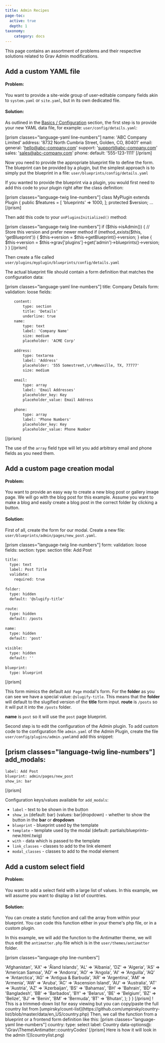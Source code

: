 ```yaml
---
title: Admin Recipes
page-toc:
  active: true
  depth: 1
taxonomy:
    category: docs
---
```


This page contains an assortment of problems and their respective solutions related to Grav Admin modifications.

## Add a custom YAML file

#### Problem:

You want to provide a site-wide group of user-editable company fields akin to `system.yaml` or `site.yaml`, but in its own dedicated file.

#### Solution:

As outlined in the [Basics / Configuration](/basics/grav-configuration#other-configuration-settings-and-files) section, the first step is to provide your new YAML data file, for example: `user/config/details.yaml`:

[prism classes="language-yaml line-numbers"]
name: 'ABC Company Limited'
address: '8732 North Cumbria Street, Golden, CO, 80401'
email:
  general: 'hello@abc-company.com'
  support: 'support@abc-company.com'
  sales: 'sales@abc-company.com'
phone:
  default: '555-123-1111'
[/prism]

Now you need to provide the appropriate blueprint file to define the form.  The blueprint can be provided by a plugin, but the simplest approach is to simply put the blueprint in a file: `user/blueprints/config/details.yaml`

If you wanted to provide the blueprint via a plugin, you would first need to add this code to your plugin right after the class definition:

[prism classes="language-twig line-numbers"]
class MyPlugin extends Plugin
{
    public $features = [
        'blueprints' => 1000,
    ];
    protected $version;
    ...
[/prism]

Then add this code to your `onPluginsInitialized()` method:

[prism classes="language-twig line-numbers"]
if ($this->isAdmin()) {
    // Store this version and prefer newer method
    if (method_exists($this, 'getBlueprint')) {
        $this->version = $this->getBlueprint()->version;
    } else {
        $this->version = $this->grav['plugins']->get('admin')->blueprints()->version;
    }
}
[/prism]

Then create a file called `user/plugins/myplugin/blueprints/config/details.yaml`

The actual blueprint file should contain a form definition that matches the configuration data:

[prism classes="language-yaml line-numbers"]
title: Company Details
form:
    validation: loose
    fields:

        content:
            type: section
            title: 'Details'
            underline: true
        name:
            type: text
            label: 'Company Name'
            size: medium
            placeholder: 'ACME Corp'

        address:
            type: textarea
            label: 'Address'
            placeholder: '555 Somestreet,\r\nNewville, TX, 77777'
            size: medium

        email:
            type: array
            label: 'Email Addresses'
            placeholder_key: Key
            placeholder_value: Email Address

        phone:
            type: array
            label: 'Phone Numbers'
            placeholder_key: Key
            placeholder_value: Phone Number
[/prism]

The use of the `array` field type will let you add arbitrary email and phone fields as you need them.

## Add a custom page creation modal

#### Problem:

You want to provide an easy way to create a new blog post or gallery image page. We will go with the blog post for this example. Assume you want to make a blog and easily create a blog post in the correct folder by clicking a button.

#### Solution:

First of all, create the form for our modal. Create a new file: `user/blueprints/admin/pages/new_post.yaml`.

[prism classes="language-twig line-numbers"]
form:
  validation: loose
  fields:
    section:
        type: section
        title: Add Post

    title:
      type: text
      label: Post Title
      validate:
        required: true

    folder:
      type: hidden
      default: '@slugify-title'

    route:
      type: hidden
      default: /posts

    name:
      type: hidden
      default: 'post'

    visible:
      type: hidden
      default: ''

    blueprint:
      type: blueprint
[/prism]

This form mimics the default `Add Page` modal's form. For the **folder** as you can see we have a special value: `@slugify-title`. This means that the **folder** will default to the slugified version of the **title** form input. **route** is `/posts` so it will put it into the `/posts` folder.

**name** is `post` so it will use the `post` page blueprint.

Second step is to edit the configuration of the Admin plugin. To add custom code to the configuration file `admin.yaml` of the Admin Plugin, create the file `user/config/plugins/admin.yaml`and add this snippet:

[prism classes="language-twig line-numbers"]
add_modals:
  -
    label: Add Post
    blueprint: admin/pages/new_post
    show_in: bar
[/prism]

Configuration keys/values available for `add_modals`:

- `label` - text to be shown in the button
- `show_in` (default: bar) (values: bar|dropdown) - whether to show the button in the **bar** or **dropdown**
- `blueprint` - blueprint used by the template
- `template` - template used by the modal (default: partials/blueprints-new.html.twig)
- `with` - data which is passed to the template
- `link_classes` - classes to add to the link element
- `modal_classes` - classes to add to the modal element

## Add a custom select field

#### Problem:

You want to add a select field with a large list of values. In this example, we will assume you want to display a list of countries.

#### Solution:

You can create a static function and call the array from within your blueprint. You can code this function either in your theme's php file, or in a custom plugin.

In this example, we will add the function to the Antimatter theme, we will thus edit the `antimatter.php` file which is in the `user/themes/antimatter` folder.

[prism classes="language-php line-numbers"]
<?php
namespace Grav\Theme;

use Grav\Common\Theme;

class Antimatter extends Theme
{
    public static function countryCodes()
    {
        return array (
            'AF' => 'Afghanistan',
            'AX' => 'Åland Islands',
            'AL' => 'Albania',
            'DZ' => 'Algeria',
            'AS' => 'American Samoa',
            'AD' => 'Andorra',
            'AO' => 'Angola',
            'AI' => 'Anguilla',
            'AQ' => 'Antarctica',
            'AG' => 'Antigua & Barbuda',
            'AR' => 'Argentina',
            'AM' => 'Armenia',
            'AW' => 'Aruba',
            'AC' => 'Ascension Island',
            'AU' => 'Australia',
            'AT' => 'Austria',
            'AZ' => 'Azerbaijan',
            'BS' => 'Bahamas',
            'BH' => 'Bahrain',
            'BD' => 'Bangladesh',
            'BB' => 'Barbados',
            'BY' => 'Belarus',
            'BE' => 'Belgium',
            'BZ' => 'Belize',
            'BJ' => 'Benin',
            'BM' => 'Bermuda',
            'BT' => 'Bhutan',
        );
    }
}
[/prism]



! This is a trimmed-down list for easy viewing but you can copy/paste the full country list from [<i class="fa fa-github"></i>umpirsky/count-list](https://github.com/umpirsky/country-list/blob/master/data/en_US/country.php)

Then, we call the function from a blueprint or a frontend form definition like this:

[prism classes="language-yaml line-numbers"]
country:
  type: select
  label: Country
  data-options@: '\Grav\Theme\Antimatter::countryCodes'
[/prism]

Here is how it will look in the admin

![](countrylist.png)
